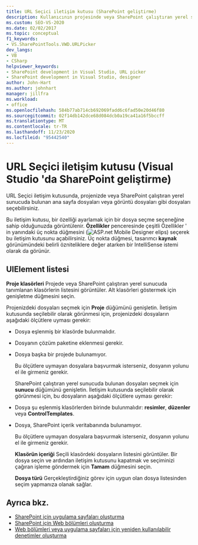 ```yaml
---
title: URL Seçici iletişim kutusu (SharePoint geliştirme)
description: Kullanıcının projesinde veya SharePoint çalıştıran yerel sunucuda bulunan dosyaları seçmesini sağlayan URL Seçicisi iletişim kutusu hakkında bilgi edinin.
ms.custom: SEO-VS-2020
ms.date: 02/02/2017
ms.topic: conceptual
f1_keywords:
- VS.SharePointTools.VWD.URLPicker
dev_langs:
- VB
- CSharp
helpviewer_keywords:
- SharePoint development in Visual Studio, URL picker
- SharePoint development in Visual Studio, designer
author: John-Hart
ms.author: johnhart
manager: jillfra
ms.workload:
- office
ms.openlocfilehash: 584b77ab714cb692069fadd6c6fad50e20d46f80
ms.sourcegitcommit: 02f14db142dce68d084dcb0a19ca41a16f5bccff
ms.translationtype: MT
ms.contentlocale: tr-TR
ms.lasthandoff: 11/23/2020
ms.locfileid: "95442540"
---
```

# <a name="url-picker-dialog-box-sharepoint-development-in-visual-studio"></a>URL Seçici iletişim kutusu (Visual Studio 'da SharePoint geliştirme)
  URL Seçici iletişim kutusunda, projenizde veya SharePoint çalıştıran yerel sunucuda bulunan ana sayfa dosyaları veya görüntü dosyaları gibi dosyaları seçebilirsiniz.

 Bu iletişim kutusu, bir özelliği ayarlamak için bir dosya seçme seçeneğine sahip olduğunuzda görüntülenir. **Özellikler** penceresinde çeşitli Özellikler ' in yanındaki üç nokta düğmesini (![ASP.net Mobile Designer elips](../sharepoint/media/mwellipsis.gif "ASP.NET Mobile Designer elips")) seçerek bu iletişim kutusunu açabilirsiniz. Üç nokta düğmesi, tasarımcı **kaynak** görünümündeki belirli özniteliklere değer atarken bir IntelliSense istemi olarak da görünür.

## <a name="uielement-list"></a>UIElement listesi
 **Proje klasörleri** Projede veya SharePoint çalıştıran yerel sunucuda tanımlanan klasörlerin listesini görüntüler. Alt klasörleri göstermek için genişletme düğmesini seçin.

 Projenizdeki dosyaları seçmek için **Proje** düğümünü genişletin. İletişim kutusunda seçilebilir olarak görünmesi için, projenizdeki dosyaların aşağıdaki ölçütlere uyması gerekir:

- Dosya eşlenmiş bir klasörde bulunmalıdır.

- Dosyanın çözüm paketine eklenmesi gerekir.

- Dosya başka bir projede bulunamıyor.

  Bu ölçütlere uymayan dosyalara başvurmak isterseniz, dosyanın yolunu el ile girmeniz gerekir.

  SharePoint çalıştıran yerel sunucuda bulunan dosyaları seçmek için **sunucu** düğümünü genişletin. İletişim kutusunda seçilebilir olarak görünmesi için, bu dosyaların aşağıdaki ölçütlere uyması gerekir:

- Dosya şu eşlenmiş klasörlerden birinde bulunmalıdır: **resimler**, **düzenler** veya **ControlTemplates**.

- Dosya, SharePoint içerik veritabanında bulunamıyor.

  Bu ölçütlere uymayan dosyalara başvurmak isterseniz, dosyanın yolunu el ile girmeniz gerekir.

  **Klasörün içeriği** Seçili klasördeki dosyaların listesini görüntüler. Bir dosya seçin ve ardından iletişim kutusunu kapatmak ve seçiminizi çağıran işleme göndermek için **Tamam** düğmesini seçin.

  **Dosya türü** Gerçekleştirdiğiniz görev için uygun olan dosya listesinden seçim yapmanıza olanak sağlar.

## <a name="see-also"></a>Ayrıca bkz.
- [SharePoint için uygulama sayfaları oluşturma](../sharepoint/creating-application-pages-for-sharepoint.md)
- [SharePoint için Web bölümleri oluşturma](../sharepoint/creating-web-parts-for-sharepoint.md)
- [Web bölümleri veya uygulama sayfaları için yeniden kullanılabilir denetimler oluşturma](../sharepoint/creating-reusable-controls-for-web-parts-or-application-pages.md)

